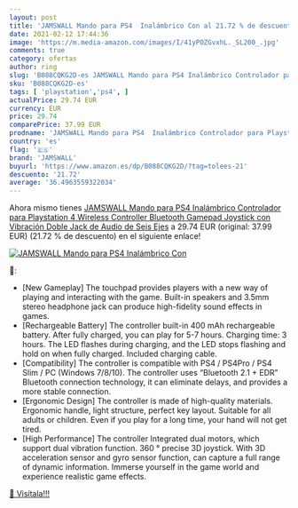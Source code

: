```yaml
---
layout: post
title: 'JAMSWALL Mando para PS4  Inalámbrico Con al 21.72 % de descuento'
date: 2021-02-12 17:44:36
image: 'https://m.media-amazon.com/images/I/41yPOZGvxhL._SL200_.jpg'
comments: true
category: ofertas
author: ring
slug: 'B088CQKG2D-es JAMSWALL Mando para PS4 Inalámbrico Controlador para...'
sku: 'B088CQKG2D-es'
tags: [ 'playstation','ps4', ]
actualPrice: 29.74 EUR
currency: EUR
price: 29.74
comparePrice: 37.99 EUR
prodname: 'JAMSWALL Mando para PS4  Inalámbrico Controlador para Playstation 4 Wireless Controller Bluetooth Gamepad Joystick con Vibración Doble Jack de Audio de Seis Ejes'
country: 'es'
flag: '🇪🇸'
brand: 'JAMSWALL'
buyurl: 'https://www.amazon.es/dp/B088CQKG2D/?tag=tolees-21'
descuento: '21.72'
average: '36.4963559322034'
---
```


Ahora mismo tienes [JAMSWALL Mando para PS4  Inalámbrico Controlador para Playstation 4 Wireless Controller Bluetooth Gamepad Joystick con Vibración Doble Jack de Audio de Seis Ejes](https://www.amazon.es/dp/B088CQKG2D/?tag=tolees-21) a 29.74 EUR (original: 37.99 EUR) (21.72 %  de descuento) en el siguiente enlace!

[![JAMSWALL Mando para PS4  Inalámbrico Con](https://m.media-amazon.com/images/I/41yPOZGvxhL._SL200_.jpg)](https://www.amazon.es/dp/B088CQKG2D/?tag=tolees-21)

🔎:

- [New Gameplay] The touchpad provides players with a new way of playing and interacting with the game. Built-in speakers and 3.5mm stereo headphone jack can produce high-fidelity sound effects in games.
- [Rechargeable Battery] The controller built-in 400 mAh rechargeable battery. After fully charged, you can play for 5-7 hours. Charging time: 3 hours. The LED flashes during charging, and the LED stops flashing and hold on when fully charged. Included charging cable.
- [Compatibility] The controller is compatible with PS4 / PS4Pro / PS4 Slim / PC (Windows 7/8/10). The controller uses “Bluetooth 2.1 + EDR” Bluetooth connection technology, it can eliminate delays, and provides a more stable connection.
- [Ergonomic Design] The controller is made of high-quality materials. Ergonomic handle, light structure, perfect key layout. Suitable for all adults or children. Even if you play for a long time, your hand will not get tired.
- [High Performance] The controller Integrated dual motors, which support dual vibration function. 360 ° precise 3D joystick. With 3D acceleration sensor and gyro sensor function, can capture a full range of dynamic information. Immerse yourself in the game world and experience realistic game effects.

[🛒 Visítala!!!](https://www.amazon.es/dp/B088CQKG2D/?tag=tolees-21)
